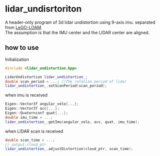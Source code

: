 lidar_undisrtoriton
====

A header-only program of 3d lidar undistortion using 9-axis imu.
separated from [LeGO-LOAM](https://github.com/RobustFieldAutonomyLab/LeGO-LOAM).  
The assumption is that the IMU center and the LIDAR center are aligned.
## how to use
Initialization
```cpp
#include <lidar_undistortion.hpp>

LidarUndistortion lidar_undistortion_;
double scan_period = ...; //The rotation period of lidar
lidar_undistortion_.setScanPeriod(scan_period);
```
when imu is received
```cpp
Eigen::Vector3f angular_velo{...};
Eigen::Vector3f acc{...};
Eigen::Quaternionf quat{...};
double imu_time = ...;
lidar_undistortion_.getImu(angular_velo, acc, quat, imu_time);
```
when LIDAR scan is received
```cpp
double scan_time = ...;
// output:cloud_ptr
lidar_undistortion_.adjustDistortion(cloud_ptr, scan_time);
```

